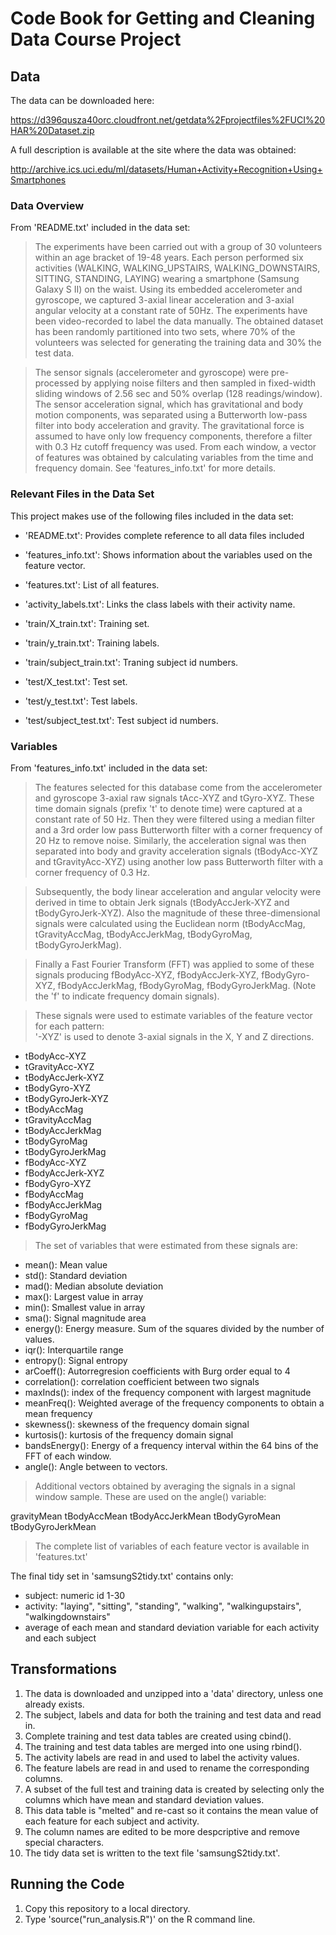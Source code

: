 # Code Book for Getting and Cleaning Data Course Project

## Data

The data can be downloaded here:

https://d396qusza40orc.cloudfront.net/getdata%2Fprojectfiles%2FUCI%20HAR%20Dataset.zip

A full description is available at the site where the data was obtained:

http://archive.ics.uci.edu/ml/datasets/Human+Activity+Recognition+Using+Smartphones

### Data Overview

From 'README.txt' included in the data set:

> The experiments have been carried out with a group of 30 volunteers within 
> an age bracket of 19-48 years. Each person performed six activities 
> (WALKING, WALKING_UPSTAIRS, WALKING_DOWNSTAIRS, SITTING, STANDING, LAYING) 
> wearing a smartphone (Samsung Galaxy S II) on the waist. Using its embedded 
> accelerometer and gyroscope, we captured 3-axial linear acceleration and 
> 3-axial angular velocity at a constant rate of 50Hz. The experiments have 
> been video-recorded to label the data manually. The obtained dataset has 
> been randomly partitioned into two sets, where 70% of the volunteers was 
> selected for generating the training data and 30% the test data. 

> The sensor signals (accelerometer and gyroscope) were pre-processed by 
> applying noise filters and then sampled in fixed-width sliding windows of 
> 2.56 sec and 50% overlap (128 readings/window). The sensor acceleration 
> signal, which has gravitational and body motion components, was separated 
> using a Butterworth low-pass filter into body acceleration and gravity. 
> The gravitational force is assumed to have only low frequency components, 
> therefore a filter with 0.3 Hz cutoff frequency was used. From each 
> window, a vector of features was obtained by calculating variables from 
> the time and frequency domain. See 'features_info.txt' for more details. 

### Relevant Files in the Data Set

This project makes use of the following files included in the data set:

- 'README.txt': Provides complete reference to all data files included

- 'features_info.txt': Shows information about the variables used on the 
feature vector.

- 'features.txt': List of all features.

- 'activity_labels.txt': Links the class labels with their activity name.

- 'train/X_train.txt': Training set.

- 'train/y_train.txt': Training labels.

- 'train/subject_train.txt': Traning subject id numbers.

- 'test/X_test.txt': Test set.

- 'test/y_test.txt': Test labels.

- 'test/subject_test.txt': Test subject id numbers.

### Variables

From 'features_info.txt' included in the data set:

> The features selected for this database come from the accelerometer 
> and gyroscope 3-axial raw signals tAcc-XYZ and tGyro-XYZ. These time 
> domain signals (prefix 't' to denote time) were captured at a constant 
> rate of 50 Hz. Then they were filtered using a median filter and a 3rd 
> order low pass Butterworth filter with a corner frequency of 20 Hz to 
> remove noise. Similarly, the acceleration signal was then separated into 
> body and gravity acceleration signals (tBodyAcc-XYZ and tGravityAcc-XYZ) 
> using another low pass Butterworth filter with a corner frequency of 0.3 Hz. 

> Subsequently, the body linear acceleration and angular velocity were 
> derived in time to obtain Jerk signals (tBodyAccJerk-XYZ and 
> tBodyGyroJerk-XYZ). Also the magnitude of these three-dimensional 
> signals were calculated using the Euclidean norm (tBodyAccMag, 
> tGravityAccMag, tBodyAccJerkMag, tBodyGyroMag, tBodyGyroJerkMag). 

> Finally a Fast Fourier Transform (FFT) was applied to some of these 
> signals producing fBodyAcc-XYZ, fBodyAccJerk-XYZ, fBodyGyro-XYZ, 
> fBodyAccJerkMag, fBodyGyroMag, fBodyGyroJerkMag. (Note the 'f' to 
> indicate frequency domain signals). 

> These signals were used to estimate variables of the feature vector for 
> each pattern:  
> '-XYZ' is used to denote 3-axial signals in the X, Y and Z directions.

- tBodyAcc-XYZ
- tGravityAcc-XYZ
- tBodyAccJerk-XYZ
- tBodyGyro-XYZ
- tBodyGyroJerk-XYZ
- tBodyAccMag
- tGravityAccMag
- tBodyAccJerkMag
- tBodyGyroMag
- tBodyGyroJerkMag
- fBodyAcc-XYZ
- fBodyAccJerk-XYZ
- fBodyGyro-XYZ
- fBodyAccMag
- fBodyAccJerkMag
- fBodyGyroMag
- fBodyGyroJerkMag

> The set of variables that were estimated from these signals are: 

- mean(): Mean value
- std(): Standard deviation
- mad(): Median absolute deviation 
- max(): Largest value in array
- min(): Smallest value in array
- sma(): Signal magnitude area
- energy(): Energy measure. Sum of the squares divided by the number of 
values. 
- iqr(): Interquartile range 
- entropy(): Signal entropy
- arCoeff(): Autorregresion coefficients with Burg order equal to 4
- correlation(): correlation coefficient between two signals
- maxInds(): index of the frequency component with largest magnitude
- meanFreq(): Weighted average of the frequency components to obtain a mean frequency
- skewness(): skewness of the frequency domain signal 
- kurtosis(): kurtosis of the frequency domain signal 
- bandsEnergy(): Energy of a frequency interval within the 64 bins of the FFT of each window.
- angle(): Angle between to vectors.

> Additional vectors obtained by averaging the signals in a signal 
> window sample. These are used on the angle() variable:

gravityMean
tBodyAccMean
tBodyAccJerkMean
tBodyGyroMean
tBodyGyroJerkMean

> The complete list of variables of each feature vector is available 
> in 'features.txt'

The final tidy set in 'samsungS2tidy.txt' contains only:
- subject: numeric id 1-30
- activity: "laying", "sitting", "standing", "walking", "walkingupstairs",
"walkingdownstairs"
- average of each mean and standard deviation variable for each activity 
and each subject

## Transformations

1.  The data is downloaded and unzipped into a 'data' directory, unless one
already exists.
2.  The subject, labels and data for both the training and test data and
read in.
3.  Complete training and test data tables are created using cbind().
4.  The training and test data tables are merged into one using rbind().
5.  The activity labels are read in and used to label the activity values.
6.  The feature labels are read in and used to rename the corresponding
columns.
7.  A subset of the full test and training data is created by selecting only
the columns which have mean and standard deviation values.
8.  This data table is "melted" and re-cast so it contains the mean value of
each feature for each subject and activity.
9.  The column names are edited to be more despcriptive and remove special
characters.
10.  The tidy data set is written to the text file 'samsungS2tidy.txt'.

## Running the Code

1.  Copy this repository to a local directory.
2.  Type 'source("run_analysis.R")' on the R command line.
